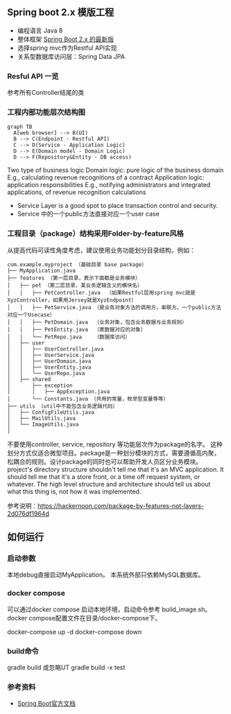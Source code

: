 ## Spring boot 2.x 模版工程
- 编程语言 Java 8 
- 整体框架 [Spring Boot 2.x 的最新版](https://projects.spring.io/spring-boot/)
- 选择spring mvc作为Restful API实现
- 关系型数据库访问层：Spring Data JPA
  
### Resful API 一览
参考所有Controller结尾的类

### 工程内部功能层次结构图
```mermaid
graph TB 
  A[web browser] --> B(UI)
  B --> C(Endpoint - Restful API)
  C --> D(Service - Application Logic)
  D --> E(Domain model - Domain Logic)
  D --> F(Repository&Entity - DB access)
```
Two type of business logic 
Domain logic: pure logic of the business domain
E.g., calculating revenue recognitions of a contract
Application logic: application responsibilities
E.g., notifying administrators and integrated applications, of revenue recognition calculations

- Service Layer is a good spot to place transaction control and security.
- Service 中的一个public方法直接对应一个user case


### 工程目录（package）结构采用Folder-by-feature风格
从提高代码可读性角度考虑，建议使用业务功能划分目录结构，例如：

```
com.example.myproject （基础目录 base package）
├── MyApplication.java
├── features （第一层目录，表示下面都是业务模块）
│   ├── pet （第二层目录，某业务逻辑含义的模块名）
│   │   ├── PetController.java  （如果Restful层用spring mvc就是XyzController，如果用Jersey就是XyzEndpoint）
│   │   ├── PetService.java （是业务对象方法的调用方，串联方。一个public方法对应一个Usecase）
│   │   ├── PetDomain.java  （业务对象，包含业务数据与业务规则）
│   │   ├── PetEntity.java  （表数据对应的对象）
│   │   └── PetRepo.java    （数据库访问）
│   ├── user 
│   │   ├── UserController.java
│   │   ├── UserService.java
│   │   ├── UserDomain.java
│   │   ├── UserEntity.java   
│   │   └── UserRepo.java
│   ├── shared
│       ├── exception
│       │   ├── AppException.java 
│       └── Constants.java （共用的常量，枚举型变量等等）
├── utils （util中不能包含业务逻辑代码）
│   ├── ConfigFileUtils.java
│   ├── MailUtils.java
│   └── ImageUtils.java 
│
```

不要使用controller, service, repository 等功能层次作为package的名字。 这种划分方式仅适合微型项目。package是一种划分模块的方式，需要遵循高内聚，松耦合的规则。设计package的同时也可以帮助开发人员区分业务模块。
project's directory structure shouldn't tell me that it's an MVC application. It should tell me that it's a store front, or a time off request system, or whatever. The high level structure and architecture should tell us about what this thing is, not how it was implemented.

参考说明：https://hackernoon.com/package-by-features-not-layers-2d076df1964d


## 如何运行
### 启动参数
本地debug直接启动MyApplication。 本系统外部只依赖MySQL数据库。

### docker compose
可以通过docker compose 启动本地环境，启动命令参考 build_image.sh。
docker compose配置文件在目录/docker-compose下。

docker-compose up -d
docker-compose down

### build命令
gradle build
或忽略UT
gradle build -x test

### 参考资料
- [Spring Boot官方文档](https://www.gitbook.com/book/qbgbook/spring-boot-reference-guide-zh/details)

